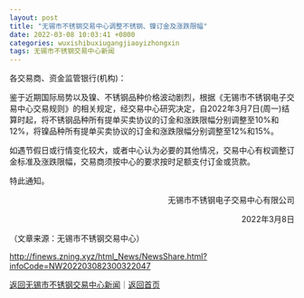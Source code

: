 ```yaml
---
layout: post
title: "无锡市不锈钢交易中心调整不锈钢、镍订金及涨跌限幅"
date: 2022-03-08 10:03:41 +0800
categories: wuxishibuxiugangjiaoyizhongxin
tags: 无锡市不锈钢交易中心新闻
---
```

<p>各交易商、资金监管银行(机构)：</p>
 <p>鉴于近期国际局势以及镍、不锈钢品种价格波动剧烈，根据《无锡市不锈钢电子交易中心交易规则》的相关规定，经交易中心研究决定，自2022年3月7日(周一)结算时起，将不锈钢品种所有提单买卖协议的订金和涨跌限幅分别调整至10%和12%，将镍品种所有提单买卖协议的订金和涨跌限幅分别调整至12%和15%。</p>
 <p>如遇节假日或行情变化较大，或者中心认为必要的其他情况，交易中心有权调整订金标准及涨跌限幅，交易商须按中心的要求按时足额支付订金或货款。</p>
 <p>特此通知。</p><p style="text-align:right;">无锡市不锈钢电子交易中心有限公司</p>
 <p align="center" style="text-align:right;">2022年3月8日</p><p class="em_media">（文章来源：无锡市不锈钢交易中心）</p>

<http://finews.zning.xyz/html_News/NewsShare.html?infoCode=NW202203082300322047>

[返回无锡市不锈钢交易中心新闻](//finews.withounder.com/category/wuxishibuxiugangjiaoyizhongxin.html)｜[返回首页](//finews.withounder.com/)